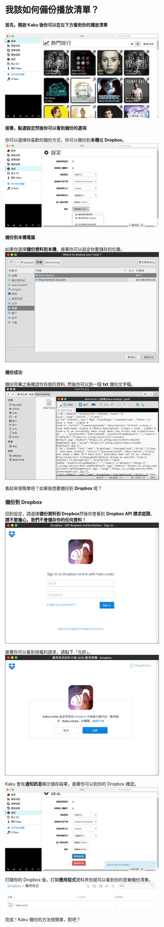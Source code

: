 # 我該如何備份播放清單？

#### 首先，開啟 Kaku 後你可以在左下方看到你的播放清單  
![Kaku](../screenshot/Kaku.png)

#### 接著，點選設定然後你可以看到備份的選項
你可以選擇你喜歡的備份方式，你可以備份到**本機**或 **Dropbox**。  
![chooseBackup](../screenshot/chooseBackup.png)

#### 備份到本機電腦
如果你選擇**備份資料到本機**，接著你可以設定你要儲存的位置。  
![backUpToLocal](../screenshot/backUpToLocal.png)

#### 備份成功
備份完畢之後確認你存放的資料, 然後你可以到一個 **txt** 備份文字檔。  
![successfulBackUpToLocal](../screenshot/successfulBackUpToLocal.png)

看起來很簡單吧？如果我想要備份到 **Dropbox** 呢？  

### 備份到 Dropbox
回到設定，請選擇**備份資料到 Dropbox**然後你會看到 **Dropbox API 請求認證**。    
**請不要擔心，我們不會儲存你的任何資料！**  
![dropboxApiRequestAuth](../screenshot/dropboxApiRequestAuth.png)

接著你可以看到授權的請求，請點下「允許」。  
![dropboxAuth](../screenshot/dropboxAuth.png)

Kaku 會有**通知訊息**顯示儲存結果，接著你可以到你的 Dropbox 確認。  
![backupToDropboxSuccessful](../screenshot/backupToDropboxSuccessful.png)

打開你的 Dropbox 後，打開**應用程式**資料夾你就可以看到你的音樂備份清單。  
![dropboxApp](../screenshot/dropboxApp.png)

完成！Kaku 備份的方法很簡單，對吧？  
